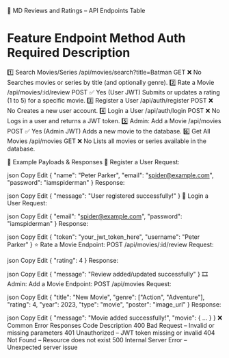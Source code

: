 📡 MD Reviews and Ratings – API Endpoints Table
#	Feature	Endpoint	Method	Auth Required	Description
1️⃣	Search Movies/Series	/api/movies/search?title=Batman	GET	❌ No	Searches movies or series by title (and optionally genre).
2️⃣	Rate a Movie	/api/movies/:id/review	POST	✅ Yes (User JWT)	Submits or updates a rating (1 to 5) for a specific movie.
3️⃣	Register a User	/api/auth/register	POST	❌ No	Creates a new user account.
4️⃣	Login a User	/api/auth/login	POST	❌ No	Logs in a user and returns a JWT token.
5️⃣	Admin: Add a Movie	/api/movies	POST	✅ Yes (Admin JWT)	Adds a new movie to the database.
6️⃣	Get All Movies	/api/movies	GET	❌ No	Lists all movies or series available in the database.

🔄 Example Payloads & Responses
📝 Register a User
Request:

json
Copy
Edit
{
  "name": "Peter Parker",
  "email": "spider@example.com",
  "password": "iamspiderman"
}
Response:

json
Copy
Edit
{ "message": "User registered successfully!" }
🔐 Login a User
Request:

json
Copy
Edit
{
  "email": "spider@example.com",
  "password": "iamspiderman"
}
Response:

json
Copy
Edit
{
  "token": "your_jwt_token_here",
  "username": "Peter Parker"
}
⭐ Rate a Movie
Endpoint: POST /api/movies/:id/review
Request:

json
Copy
Edit
{
  "rating": 4
}
Response:

json
Copy
Edit
{ "message": "Review added/updated successfully" }
🎞️ Admin: Add a Movie
Endpoint: POST /api/movies
Request:

json
Copy
Edit
{
  "title": "New Movie",
  "genre": ["Action", "Adventure"],
  "rating": 4,
  "year": 2023,
  "type": "movie",
  "poster": "image_url"
}
Response:

json
Copy
Edit
{
  "message": "Movie added successfully!",
  "movie": { ... }
}
❌ Common Error Responses
Code	Description
400	Bad Request – Invalid or missing parameters
401	Unauthorized – JWT token missing or invalid
404	Not Found – Resource does not exist
500	Internal Server Error – Unexpected server issue
